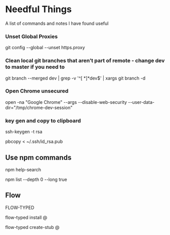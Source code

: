 # Needful Things
A list of commands and notes I have found useful 

### Unset Global Proxies
git config --global --unset https.proxy

### Clean local git branches that aren’t part of remote  - change dev to master if you need to 
git branch --merged dev | grep -v '^[ *]*dev$' | xargs git branch -d

### Open Chrome unsecured 
 open -na "Google Chrome" --args --disable-web-security --user-data-dir="/tmp/chrome-dev-session"
 
### key gen and copy to clipboard 
ssh-keygen -t rsa

pbcopy < ~/.ssh/id_rsa.pub

## Use npm commands
npm help-search 

npm list --depth 0 --long true

## Flow 

FLOW-TYPED

flow-typed install <package>@<version>

flow-typed create-stub <package>@<version>
